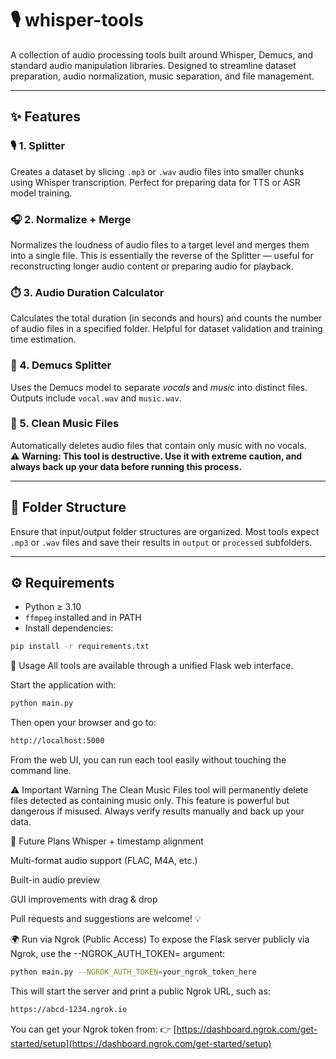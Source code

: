 # 🎙️ whisper-tools

A collection of audio processing tools built around Whisper, Demucs, and standard audio manipulation libraries. Designed to streamline dataset preparation, audio normalization, music separation, and file management.

---

## ✨ Features

### 🎙️ 1. Splitter
Creates a dataset by slicing `.mp3` or `.wav` audio files into smaller chunks using Whisper transcription. Perfect for preparing data for TTS or ASR model training.

### 🎧 2. Normalize + Merge
Normalizes the loudness of audio files to a target level and merges them into a single file. This is essentially the reverse of the Splitter — useful for reconstructing longer audio content or preparing audio for playback.

### ⏱️ 3. Audio Duration Calculator
Calculates the total duration (in seconds and hours) and counts the number of audio files in a specified folder. Helpful for dataset validation and training time estimation.

### 🎼 4. Demucs Splitter
Uses the Demucs model to separate *vocals* and *music* into distinct files. Outputs include `vocal.wav` and `music.wav`.

### 🧹 5. Clean Music Files
Automatically deletes audio files that contain only music with no vocals.  
⚠️ **Warning: This tool is destructive. Use it with extreme caution, and always back up your data before running this process.**

---

## 📁 Folder Structure
Ensure that input/output folder structures are organized. Most tools expect `.mp3` or `.wav` files and save their results in `output` or `processed` subfolders.

---

## ⚙️ Requirements

- Python ≥ 3.10  
- `ffmpeg` installed and in PATH  
- Install dependencies:

```bash
pip install -r requirements.txt
```

🚀 Usage
All tools are available through a unified Flask web interface.

Start the application with:
```bash
python main.py
```
Then open your browser and go to:
```bash
http://localhost:5000
```
From the web UI, you can run each tool easily without touching the command line.

⚠️ Important Warning
The Clean Music Files tool will permanently delete files detected as containing music only. This feature is powerful but dangerous if misused. Always verify results manually and back up your data.

📌 Future Plans
Whisper + timestamp alignment

Multi-format audio support (FLAC, M4A, etc.)

Built-in audio preview

GUI improvements with drag & drop

Pull requests and suggestions are welcome! 💡

🌍 Run via Ngrok (Public Access)
To expose the Flask server publicly via Ngrok, use the --NGROK_AUTH_TOKEN= argument:
```bash
python main.py --NGROK_AUTH_TOKEN=your_ngrok_token_here
```
This will start the server and print a public Ngrok URL, such as:
```bash
https://abcd-1234.ngrok.io
```
You can get your Ngrok token from:
👉 [https://dashboard.ngrok.com/get-started/setup](https://dashboard.ngrok.com/get-started/setup)
